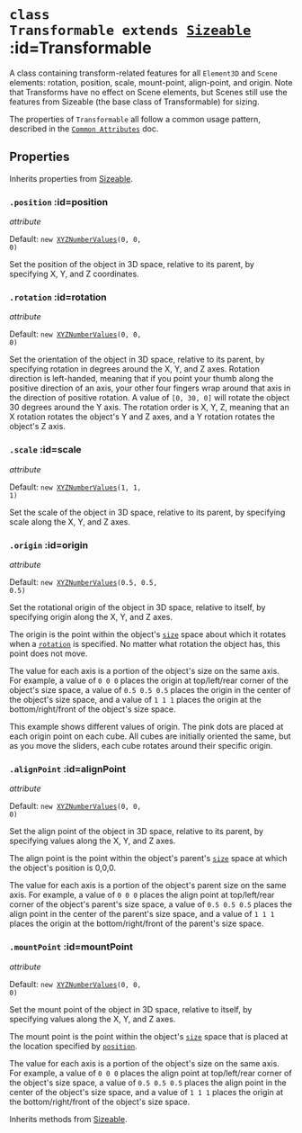 
# <code>class <b>Transformable</b> extends [Sizeable](Sizeable.md)</code> :id=Transformable

A class containing transform-related features for all
`Element3D` and `Scene` elements: rotation, position, scale, mount-point,
align-point, and origin. Note that Transforms have no effect on Scene
elements, but Scenes still use the features from Sizeable (the base class of
Transformable) for sizing.

The properties of `Transformable` all follow a common usage pattern,
described in the [`Common Attributes`](../../guide/common-attributes) doc.

## Properties

Inherits properties from [Sizeable](Sizeable.md).


### <code>.<b>position</b></code> :id=position

*attribute*

Default: <code>new [XYZNumberValues](../xyz-values/XYZNumberValues)(0, 0, 0)</code>

Set the position of the object in 3D space, relative to its
parent, by specifying X, Y, and Z coordinates.
        


### <code>.<b>rotation</b></code> :id=rotation

*attribute*

Default: <code>new [XYZNumberValues](../xyz-values/XYZNumberValues)(0, 0, 0)</code>

Set the orientation of the object in 3D space, relative to its
parent, by specifying rotation in degrees around the X, Y, and Z axes.
Rotation direction is left-handed, meaning that if you point your thumb
along the positive direction of an axis, your other four fingers wrap
around that axis in the direction of positive rotation. A value of `[0,
30, 0]` will rotate the object 30 degrees around the Y axis. The rotation
order is X, Y, Z, meaning that an X rotation rotates the object's Y and Z
axes, and a Y rotation rotates the object's Z axis.
        


### <code>.<b>scale</b></code> :id=scale

*attribute*

Default: <code>new [XYZNumberValues](../xyz-values/XYZNumberValues)(1, 1, 1)</code>

Set the scale of the object in 3D space, relative to its parent,
by specifying scale along the X, Y, and Z axes.
        


### <code>.<b>origin</b></code> :id=origin

*attribute*

Default: <code>new [XYZNumberValues](../xyz-values/XYZNumberValues)(0.5, 0.5, 0.5)</code>

Set the rotational origin of the object in 3D space, relative to
itself, by specifying origin along the X, Y, and Z axes.

The origin is the point within the object's [`size`](./Sizeable#size)
space about which it rotates when a [`rotation`](#rotation) is specified.
No matter what rotation the object has, this point does not move.

The value for each axis is a portion of the object's size on the same
axis. For example, a value of `0 0 0` places the origin at top/left/rear
corner of the object's size space, a value of `0.5 0.5 0.5` places the
origin in the center of the object's size space, and a value of `1 1 1`
places the origin at the bottom/right/front of the object's size space.

This example shows different values of origin. The pink dots are placed
at each origin point on each cube. All cubes are initially oriented the
same, but as you move the sliders, each cube rotates around their
specific origin.

<live-code src="../../guide/positioning/origin.html"></live-code>
        


### <code>.<b>alignPoint</b></code> :id=alignPoint

*attribute*

Default: <code>new [XYZNumberValues](../xyz-values/XYZNumberValues)(0, 0, 0)</code>

Set the align point of the object in 3D space, relative to its
parent, by specifying values along the X, Y, and Z axes.

The align point is the point within the object's parent's
[`size`](./Sizeable#size) space at which the object's position is 0,0,0.

The value for each axis is a portion of the object's parent size on the
same axis. For example, a value of `0 0 0` places the align point at
top/left/rear corner of the object's parent's size space, a value of `0.5
0.5 0.5` places the align point in the center of the parent's size space,
and a value of `1 1 1` places the origin at the bottom/right/front of the
parent's size space.
        


### <code>.<b>mountPoint</b></code> :id=mountPoint

*attribute*

Default: <code>new [XYZNumberValues](../xyz-values/XYZNumberValues)(0, 0, 0)</code>

Set the mount point of the object in 3D space, relative to itself,
by specifying values along the X, Y, and Z axes.

The mount point is the point within the object's
[`size`](./Sizeable#size) space that is placed at the location specified
by [`position`](#position).

The value for each axis is a portion of the object's size on the
same axis. For example, a value of `0 0 0` places the align point at
top/left/rear corner of the object's size space, a value of `0.5
0.5 0.5` places the align point in the center of the object's size space,
and a value of `1 1 1` places the origin at the bottom/right/front of the
object's size space.
        



Inherits methods from [Sizeable](Sizeable.md).


        